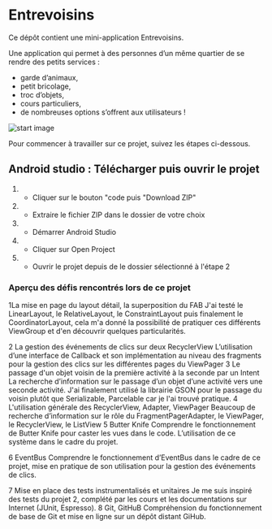 # Entrevoisins

Ce dépôt contient une mini-application Entrevoisins.

Une application qui permet à des personnes d’un même quartier de se rendre des petits services : 
* garde d’animaux,
* petit bricolage,
* troc d’objets,
* cours particuliers,
* de nombreuses options s’offrent aux utilisateurs !

![start image](https://github.com/hoaraut35/p3_test/blob/master/Pr%C3%A9sentation/Images/neighbour_list.PNG)

Pour commencer à travailler sur ce projet, suivez les étapes ci-dessous.

## Android studio : Télécharger puis ouvrir le projet

1. - Cliquer sur le bouton "code puis "Download ZIP"
2. - Extraire le fichier ZIP dans le dossier de votre choix  
3. - Démarrer Android Studio
4. - Cliquer sur Open Project
5. - Ouvrir le projet depuis de le dossier sélectionné à l'étape 2

### Aperçu des défis rencontrés lors de ce projet

1La mise en page du layout détail, la superposition du FAB
	J'ai testé le LinearLayout, le RelativeLayout, le ConstraintLayout puis finalement le CoordinatorLayout, cela m'a donné la possibilité de pratiquer ces différents ViewGroup et d'en découvrir quelques particularités.

2 La gestion des événements de clics sur deux RecyclerView
	L’utilisation d’une interface de Callback et son implémentation au niveau des fragments pour la gestion des clics sur les différentes pages du ViewPager
3 Le passage d'un objet voisin de la première activité à la seconde par un Intent
	La recherche d’information sur le passage d’un objet d’une activité vers une seconde activité. J'ai finalement utilisé la librairie GSON pour le passage du voisin plutôt que Serializable, Parcelable car je l'ai trouvé pratique.
4 L'utilisation générale des RecyclerView, Adapter, ViewPager
	Beaucoup de recherche d’information sur le rôle du FragmentPagerAdapter, le ViewPager, le RecyclerView, le ListView
5 Butter Knife
	Comprendre le fonctionnement de Butter Knife pour caster les vues dans le code. L’utilisation de ce système dans le cadre du projet. 

6 EventBus
	Comprendre le fonctionnement d’EventBus dans le cadre de ce projet, mise en pratique de son utilisation pour la gestion des événements de clics. 

7 Mise en place des tests instrumentalisés et unitaires
	Je me suis inspiré des tests du projet 2, complété par les cours et les documentations sur Internet (JUnit, Espresso).
8 Git, GitHuB
	Compréhension du fonctionnement de base de Git et mise en ligne sur un dépôt distant GiHub.